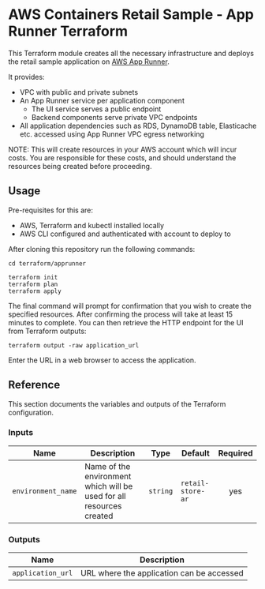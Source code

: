 # AWS Containers Retail Sample - App Runner Terraform

This Terraform module creates all the necessary infrastructure and deploys the retail sample application on [AWS App Runner](https://aws.amazon.com/apprunner/).

It provides:
- VPC with public and private subnets
- An App Runner service per application component
  - The UI service serves a public endpoint
  - Backend components serve private VPC endpoints
- All application dependencies such as RDS, DynamoDB table, Elasticache etc. accessed using App Runner VPC egress networking

NOTE: This will create resources in your AWS account which will incur costs. You are responsible for these costs, and should understand the resources being created before proceeding.

## Usage

Pre-requisites for this are:
- AWS, Terraform and kubectl installed locally
- AWS CLI configured and authenticated with account to deploy to

After cloning this repository run the following commands:

```shell
cd terraform/apprunner

terraform init
terraform plan
terraform apply
```

The final command will prompt for confirmation that you wish to create the specified resources. After confirming the process will take at least 15 minutes to complete. You can then retrieve the HTTP endpoint for the UI from Terraform outputs:

```shell
terraform output -raw application_url
```

Enter the URL in a web browser to access the application.

## Reference

This section documents the variables and outputs of the Terraform configuration.

### Inputs

| Name | Description | Type | Default | Required |
|------|-------------|------|---------|:--------:|
| `environment_name` | Name of the environment which will be used for all resources created | `string` | `retail-store-ar` | yes |

### Outputs

| Name | Description |
|------|-------------|
| `application_url` | URL where the application can be accessed |
